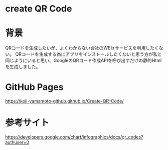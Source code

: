 # create QR Code
# 背景
QRコードを生成したいが、よくわからない会社のWEｂサービスを利用したくない。
QRコードを生成する為にアプリをインストールしたくないと思う方が私と同じようにいると思い、GoogleのQRコード作成APIを呼び出すだけの静的Htmlを生成しました。

# GitHub Pages
https://koji-yamamoto-github.github.io/Create-QR-Code/

# 参考サイト
https://developers.google.com/chart/infographics/docs/qr_codes?authuser=0
